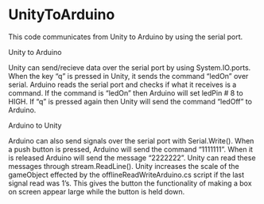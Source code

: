 # UnityToArduino

This code communicates from Unity to Arduino by using the serial port. 

Unity to Arduino

Unity can send/recieve data over the serial port by using System.IO.ports. When the key “q” is pressed in Unity, it sends the command “ledOn” over serial. Arduino reads the serial port and checks if what it receives is a command. If the command is “ledOn” then Arduino will set ledPin # 8 to HIGH. If “q” is pressed again then Unity will send the command “ledOff” to Arduino.

Arduino to Unity

Arduino can also send signals over the serial port with Serial.Write(). When a push button is pressed, Arduino will send the command “1111111”. When it is released Arduino will send the message “2222222”. Unity can read these messages through stream.ReadLine(). Unity increases the scale of the gameObject effected by the offlineReadWriteArduino.cs script if the last signal read was 1’s. This gives the button the functionality of making a box on screen appear large while the button is held down. 